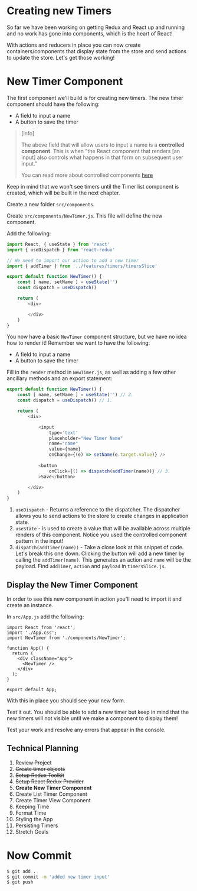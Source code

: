 # Creating new Timers

So far we have been working on getting Redux and React up and
running and no work has gone into components, which is the heart of React!

With actions and reducers in place you can now create
containers/components that display state from the store and
send actions to update the store. Let's get those working!

# New Timer Component

The first component we'll build is for creating new timers. The new timer component should have the following:

- A field to input a name
- A button to save the timer

> [info]
>
> The above field that will allow users to input a name is a **controlled component**. This is when "the React component that renders [an input] also controls what happens in that form on subsequent user input."
>
> You can read more about controlled components [here](https://reactjs.org/docs/forms.html#controlled-components)

Keep in mind that we won't see timers until the Timer list component is created, which will be built in the next chapter.

Create a new folder `src/components`.

Create `src/components/NewTimer.js`. This file will define the new component. 

Add the following:

```js
import React, { useState } from 'react'
import { useDispatch } from 'react-redux'

// We need to import our action to add a new timer
import { addTimer } from '../features/timers/timersSlice'

export default function NewTimer() {
	const [ name, setName ] = useState('')
	const dispatch = useDispatch()

	return (
		<div>

		</div>
	)
}
```

You now have a basic `NewTimer` component structure, but we have no idea how to render it! Remember we want to have the following:

- A field to input a name
- A button to save the timer

Fill in the `render` method in `NewTimer.js`, as well as adding a few other ancillary methods and an export statement:

```js
export default function NewTimer() {
	const [ name, setName ] = useState('') // 2.
	const dispatch = useDispatch() // 1.

	return (
		<div>

			<input
				type='text'
				placeholder="New Timer Name"
				name="name"
				value={name}
				onChange={(e) => setName(e.target.value)} />
			
			<button
				onClick={() => dispatch(addTimer(name))} // 3.
			>Save</button>

		</div>
	)
}
```

1. `useDispatch` - Returns a reference to the dispatcher. The dispatcher allows you to send actions to the store to create changes in application state. 
2. `useState` - is used to create a value that will be available across multiple renders of this component. Notice you used the controlled component pattern in the input!
3. `dispatch(addTimer(name))` - Take a close look at this snippet of code. Let's break this one down. Clicking the button will add a new timer by calling the `addTimer(name)`. This generates an action and `name` will be the payload. Find `addTimer`, `action` and `payload` in `timersSlice.js`.

## Display the New Timer Component

In order to see this new component in action you'll need to import it and create an instance. 

In `src/App.js` add the following: 

```JS
import React from 'react';
import './App.css';
import NewTimer from './components/NewTimer';

function App() {
  return (
    <div className="App">
      <NewTimer />
    </div>
  );
}

export default App;
```

With this in place you should see your new form. 

Test it out. You should be able to add a new timer but keep in mind that the new timers will not visible until we make a component to display them! 

Test your work and resolve any errors that appear in the console. 

## Technical Planning

1. ~~Review Project~~
2. ~~Create timer objects~~
3. ~~Setup Redux Toolkit~~
4. ~~Setup React Redux Provider~~
5. **Create New Timer Component**
6. Create List Timer Component
7. Create Timer View Component
8. Keeping Time
9. Format Time
10. Styling the App
11. Persisting Timers
12. Stretch Goals

# Now Commit

```bash
$ git add .
$ git commit -m 'added new timer input'
$ git push
```
